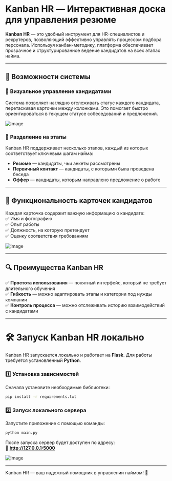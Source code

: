 # **Kanban HR — Интерактивная доска для управления резюме**  

**Kanban HR** — это удобный инструмент для HR-специалистов и рекрутеров, позволяющий эффективно управлять процессом подбора персонала. Используя канбан-методику, платформа обеспечивает прозрачное и структурированное ведение кандидатов на всех этапах найма.  

---

## 🚀 **Возможности системы**  

### 🔹 **Визуальное управление кандидатами**  
Система позволяет наглядно отслеживать статус каждого кандидата, перетаскивая карточки между колонками. Это помогает быстро ориентироваться в текущем статусе собеседований и предложений.  

![image](https://github.com/user-attachments/assets/bfb29eba-ee00-48f9-8531-e40a69f4a9c5)
  

### 🔹 **Разделение на этапы**  
Kanban HR поддерживает несколько этапов, каждый из которых соответствует ключевым шагам найма:  
- **Резюме** — кандидаты, чьи анкеты рассмотрены  
- **Первичный контакт** — кандидаты, с которыми была проведена беседа  
- **Оффер** — кандидаты, которым направлено предложение о работе    

---

## 🎯 **Функциональность карточек кандидатов**  
Каждая карточка содержит важную информацию о кандидате:  
✅ Имя и фотографию  
✅ Опыт работы  
✅ Должность, на которую претендует  
✅ Оценку соответствия требованиям  

![image](https://github.com/user-attachments/assets/6be51cbc-ce2d-4c68-9e94-61d3c05bc90e)


---

## 🔍 **Преимущества Kanban HR**  

✅ **Простота использования** — понятный интерфейс, который не требует длительного обучения  
✅ **Гибкость** — можно адаптировать этапы и категории под нужды компании  
✅ **Контроль процесса** — можно отслеживать историю взаимодействий с кандидатами  

---

# 🛠 **Запуск Kanban HR локально**  

Kanban HR запускается локально и работает на **Flask**. Для работы требуется установленный **Python**.  

### **1️⃣ Установка зависимостей**  
Сначала установите необходимые библиотеки:  
```sh
pip install -r requirements.txt
```

### **2️⃣ Запуск локального сервера**  
Запустите приложение с помощью команды:  
```sh
python main.py
```
После запуска сервер будет доступен по адресу:  
🔗 **http://127.0.0.1:5000**  

![image](https://github.com/user-attachments/assets/abce993b-d54d-4d0b-babf-4fa34076fa8d)


---

Kanban HR — ваш надежный помощник в управлении наймом! 🚀
